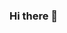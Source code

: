 ### Hi there 👋

<!--
**vcristian1/vcristian1** is a ✨ _special_ ✨ repository because its `README.md` (this file) appears on your GitHub profile.

Here are some ideas to get you started:

![<linkedin>](https://img.shields.io/badge/<Badge Text>-<Background Color>?style=for-the-badge&logo=<Icon Name>&logoColor=<Logo Color>)

- 🔭 I’m currently working on ...
- 🌱 I’m currently learning ...
- 👯 I’m looking to collaborate on ...
- 🤔 I’m looking for help with ...
- 💬 Ask me about ...
- 📫 How to reach me: ...
- 😄 Pronouns: ...
- ⚡ Fun fact: ...
-->
